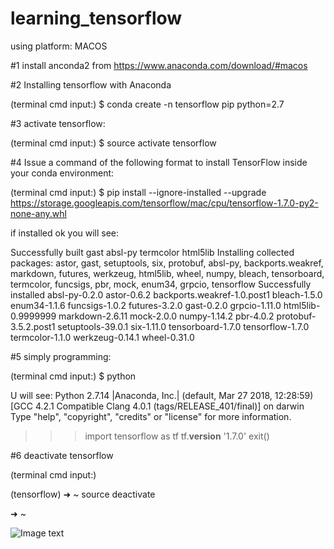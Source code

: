 # learning_tensorflow

using platform: MACOS

#1 install anconda2 from https://www.anaconda.com/download/#macos

#2 Installing tensorflow with Anaconda

(terminal cmd input:)
$ conda create -n tensorflow pip python=2.7

#3 activate tensorflow:

(terminal cmd input:)
$ source activate tensorflow

#4 Issue a command of the following format to install TensorFlow inside your conda environment:

(terminal cmd input:)
$ pip install --ignore-installed --upgrade \
 https://storage.googleapis.com/tensorflow/mac/cpu/tensorflow-1.7.0-py2-none-any.whl
 
if installed ok you will see:

Successfully built gast absl-py termcolor html5lib
Installing collected packages: astor, gast, setuptools, six, protobuf, absl-py, backports.weakref, markdown, futures, werkzeug, html5lib, wheel, numpy, bleach, tensorboard, termcolor, funcsigs, pbr, mock, enum34, grpcio, tensorflow
Successfully installed absl-py-0.2.0 astor-0.6.2 backports.weakref-1.0.post1 bleach-1.5.0 enum34-1.1.6 funcsigs-1.0.2 futures-3.2.0 gast-0.2.0 grpcio-1.11.0 html5lib-0.9999999 markdown-2.6.11 mock-2.0.0 numpy-1.14.2 pbr-4.0.2 protobuf-3.5.2.post1 setuptools-39.0.1 six-1.11.0 tensorboard-1.7.0 tensorflow-1.7.0 termcolor-1.1.0 werkzeug-0.14.1 wheel-0.31.0

#5 simply programming:

(terminal cmd input:)
$ python

U will see:
Python 2.7.14 |Anaconda, Inc.| (default, Mar 27 2018, 12:28:59)
[GCC 4.2.1 Compatible Clang 4.0.1 (tags/RELEASE_401/final)] on darwin
Type "help", "copyright", "credits" or "license" for more information.
>>> import tensorflow as tf
>>> tf.__version__
'1.7.0'
>>> exit()


#6 deactivate tensorflow

(terminal cmd input:)

(tensorflow) ➜  ~ source deactivate

➜  ~


![Image text](https://github.com/erfengwelink/learning_tensorflow/tree/master/img_floder/1.png)